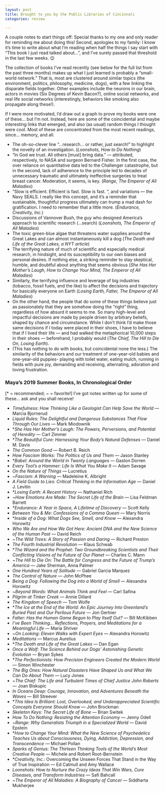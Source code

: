```yaml
---
layout: post
title: Brought to you by the Public Libraries of Cincinnati
categories: review

---
```


A couple notes to start things off: Special thanks to my one and only reader for reminding me about doing this! Second, apologies to my family: I know it’s time to write about what I’m reading when half the things I say start with “This book I just read talked about...”, and I’ve surely passed that threshold in the last few weeks. 😉

The collection of books I’ve read recently (see below for the full list from the past three months) makes up what I just learned is probably a “small-world network.” That is, most are clustered around similar topics (the environment, politics, philosophy, medicine, dogs), with a few linking the disparate fields together.  Other examples include the neurons in our brain, actors in movies (Six Degrees of Kevin Bacon?), online social networks, and real life social networks (interestingly, behaviors like smoking also propagate along these!).

 If I were more motivated, I’d draw out a graph to prove my books were one of these... but I’m not. Instead, here are some of the coincidental and maybe interesting links that emerged, and also (as usual) random things I thought were cool.  Most of these are concentrated from the most recent readings, since… memory, and all. 

* The oh-so-clever line “...research... or rather, just search!” to highlight the novelty of an investigation. (*Loonshots, How to Do Nothing*)
* “In God we trust. All others [must] bring data.” — attributed, respectively, to NASA and surgeon Bernard Fisher. In the first case, the over reliance on quantitative data led to the Challenger catastrophe, but in the second, lack of adherence to the principle led to decades of unnecessary traumatic and ultimately ineffective surgeries to treat breast cancer. Moderation, it seems, is key. (*Range, The Emperor of All Maladies*)
* “Slow is efficient. Efficient is fast. Slow is fast. “, and variations — the Navy SEALS. I really like this concept, and it’s a reminder that sustainable, thoughtful progress ultimately can trump a mad dash for gratification. I need to remember that a little more.  (*Endurance, Creativity, Inc.*) 
* Discussions of Vannover Bush, the guy who designed America’s approach to scientific research (...search)  (*Loonshots, The Emperor of All Maladies*)
* The toxic green-blue algae that threatens water supplies around the Great Lakes and can almost instantaneously kill a dog (*The Death and Life of the Great Lakes, a NYT article*)
* The terrifying nature of much of scientific and especially medical research, in hindsight, and its susceptibility to our own biases and personal desires. If nothing else, a striking reminder to stay skeptical, humble, and doubtful about anything that seems obvious (*She Has Her Mother’s Laugh, How to Change Your Mind, The Emperor of All Maladies*)
* Similarly, the terrifying influence and leverage of big industries (tobacco, fossil fuels, and the like) to affect the decisions and trajectory for basically everyone on Earth (*Losing Earth, Falter, The Emperor of All Maladies*)
* On the other hand, the people that do some of these things believe just as passionately that they are somehow doing the “right” thing, regardless of how absurd it seems to me. So many high-level and impactful decisions are made by people driven by arbitrary beliefs, shaped by chance and circumstance. While I don’t think I’d make those same decisions if I today were placed in their shoes, I have to believe that if I lived their life — and had walked the metaphorical 10,000 steps in their shoes — beforehand, I probably would (*The Chief, The Hill to Die On, Losing Earth*).
* (This has nothing to do with books, but coincidental none the less.) The similarity of the behaviors and our treatment of one-year-old babies and one-year-old puppies- playing with toilet water, eating mulch, running in fields with pure joy, demanding and receiving, alternating, adoration and loving frustration. 

### Maya’s 2019 Summer Books, In Chronological Order
[* = recommended; ~ = favorite!]
I’ve got notes written up for some of these… ask and you shall receive!

* *Timefulness: How Thinking Like a Geologist Can Help Save the World* — Marcia Bjornerud
* *Liquid Rules: The Delightful and Dangerous Substances That Flow Through Our Lives* — Mark Miodownik
* \**She Has Her Mother’s Laugh: The Powers, Perversions, and Potential of Heredity* — Carl Zimmer
* \**The Beautiful Cure: Harnessing Your Body’s Natural Defenses* — Daniel M. Davis
* *The Common Good* — Robert B. Reich
* *How Fascism Works: The Politics of Us and Them* — Jason Stanley
* \**Babel: Around the World in Twenty Languages* — Gaston Dorren
* *Every Tool’s a Hammer: Life Is What You Make It* — Adam Savage
* *On the Nature of Things* — Lucretius
* ~*Fascism: A Warning* — Madeleine K. Albright
* *A Field Guide to Lies: Critical Thinking in the Information Age* — Daniel J. Levitin
* \**Losing Earth: A Recent History* — Nathaniel Rich
* ~*How Emotions Are Made: The Secret Life of the Brain* — Lisa Feldman Barrett
* \**Endurance: A Year in Space, A Lifetime of Discovery* — Scott Kelly
* *Between You & Me: Confessions of a Comma Queen* — Mary Norris
* \**Inside of a Dog: What Dogs See, Smell, and Know* — Alexandra Horowitz
* *Who We Are and How We Got Here: Ancient DNA and the New Science of the Human Past* — David Reich
* ~*The Wild Trees: A Story of Passion and Daring* — Richard Preston
* *The Fourth Industrial Revolution* — Klaus Schwab
* \**The Wizard and the Prophet: Two Groundbreaking Scientists and Their Conflicting Visions of he Future of Our Planet* — Charles C. Mann
* ~*The Hill to Die On: The Battle for Congress and the Future of Trump’s America* — Jake Sherman, Anna Palmer
* *One Hundred Years of Solitude* — Gabriel Garcia Marquez 
* *The Control of Nature* — John McPhee
* *Being a Dog: Following the Dog into a World of Smell* — Alexandra Horowitz 
* ~*Beyond Words: What Animals Think and Feel* — Carl Safina
* *Pilgrim at Tinker Creek* — Annie Dillard
* *The Kingdom of Speech* — Tom Wolfe
* \**The Ice at the End of the World: An Epic Journey Into Greenland’s Buried Past and Our Perilous Future* — Jon Gertner
* *Falter: Has the Human Game Begun to Play Itself Out?* — Bill McKibben
* *I’ve Been Thinking… Reflections, Prayers, and Meditations for a Meaningful Life* — Maria Shriver
* ~*On Looking: Eleven Walks with Expert Eyes* — Alexandra Horowitz
* *Meditations* — Marcus Aurelius
* \**The Death and Life of the Great Lakes* — Dan Egan
* *Once a Wolf: The Science Behind our Dogs’ Astonishing Genetic Evolution* — Bryan Sykes
* \**The Perfectionists: How Precision Engineers Created the Modern World* — Simon Winchester
* *The Big Ones: How Natural Disasters Have Shaped Us and What We Can Do About Them* — Lucy Jones
* ~*The Chief: The Life and Turbulent Times of Chief Justice John Roberts* — Joan Biskupic
* *In Oceans Deep: Courage, Innovation, and Adventures Beneath the Waves* — Bill Streever
* \**This Idea Is Brilliant: Lost, Overlooked, and Underappreciated Scientific Concepts Everyone Should Know* — John Brockman
* *Skeleton Keys: The Secret Life of Bone* — Brian Switek
* *How To Do Nothing: Resisting the Attention Economy* — Jenny Odell
* ~*Range: Why Generalists Triumph in a Specialized World* — David Epstein
* \**How to Change Your Mind: What the New Science of Psychedelics Teaches Us about Consciousness, Dying, Addiction, Depression, and Transcendence* — Michael Pollan
* *Sparks of Genius: The Thirteen Thinking Tools of the World’s Most Creative People* — Michele and Robert Root-Bernstein
* \**Creativity, Inc.*: Overcoming the Unseen Forces That Stand in the Way of True Inspiration — Ed Catmull and Amy Wallace
* *Loonshots: How to Nurture the Crazy Ideas That Win Wars, Cure Diseases, and Transform Industries* — Safi Bahcall
* ~*The Emperor of All Maladies: A Biography of Cancer* — Siddharta Mukherjee

